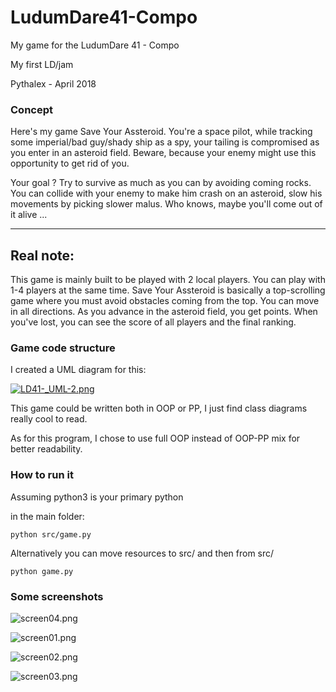 # LudumDare41-Compo
My game for the LudumDare 41 - Compo

My first LD/jam

Pythalex - April 2018


### Concept
Here's my game Save Your Assteroid. You're a space pilot, while tracking some imperial/bad guy/shady ship as a spy, 
your tailing is compromised as you enter in an asteroid field. 
Beware, because your enemy might use this opportunity to get rid of you.

Your goal ? Try to survive as much as you can by avoiding coming rocks. You can collide with your enemy to make him 
crash on an asteroid, slow his movements by picking slower malus. 
Who knows, maybe you'll come out of it alive ...

----------

## Real note:

This game is mainly built to be played with 2 local players. You can play with 1-4 players at the same time. 
Save Your Assteroid is basically a top-scrolling game where you must avoid obstacles coming from the top. You can 
move in all directions. As you advance in the asteroid field, you get points. When you've lost, you can see the 
score of all players and the final ranking.

### Game code structure
I created a UML diagram for this:

[![LD41-_UML-2.png](https://s14.postimg.cc/wf93njhox/LD41-_UML-2.png)](https://postimg.cc/image/kq53zkqq5/)

This game could be written both in OOP or PP, I just find class diagrams really cool to read.

As for this program, I chose to use full OOP instead of OOP-PP mix for better readability.

### How to run it

Assuming python3 is your primary python

in the main folder:

`python src/game.py`

Alternatively you can move resources to src/ and then from src/ 

`python game.py`

### Some screenshots

![screen04.png](https://s14.postimg.cc/sexth88kx/screen04.png)


![screen01.png](https://s14.postimg.cc/iue6ubw3l/screen01.png)


![screen02.png](https://s14.postimg.cc/fnjnapjdd/screen02.png)


![screen03.png](https://s14.postimg.cc/8kbrv3lnl/screen03.png)
